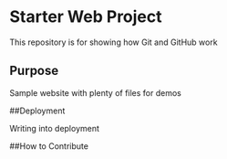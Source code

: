 # Starter Web Project

This repository is for showing how Git and GitHub work

## Purpose

Sample website with plenty of files for demos

##Deployment

Writing into deployment 

##How to Contribute